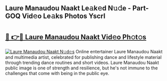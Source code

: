 ## Laure Manaudou Naakt Le𝚊k𝚎d N𝚞𝚍e - Part-GOQ Vid𝚎o Le𝚊ks Photos Yscrl

# <h2><a href="http://fb066c3.evod.top/?m=Laure+Manaudou+Naakt">🔗 👉🔴 Laure Manaudou Naakt Vid𝚎o Ph𝚘t𝚘s</a></h2>

[![Laure Manaudou Naakt N𝚞d𝚎s](https://i.imgur.com/8V9OHl7.gif)](http://fb066c3.evod.top/?m=Laure+Manaudou+Naakt)
Online entertainer Laure Manaudou Naakt and multimedia artist, celebrated for publishing dance and lifestyle material through trending dance routines and short videos. Laure Manaudou Naakt public image is one of strength and resilience, but he's not immune to the challenges that come with being in the public eye. 
